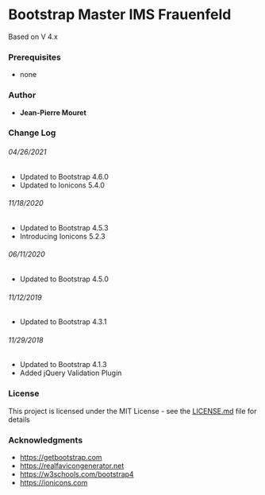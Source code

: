 # Bootstrap Master IMS Frauenfeld

Based on V 4.x

### Prerequisites

* none


### Author

* **Jean-Pierre Mouret**

### Change Log

###### 04/26/2021
* Updated to Bootstrap 4.6.0
* Updated to Ionicons 5.4.0

###### 11/18/2020
* Updated to Bootstrap 4.5.3
* Introducing Ionicons 5.2.3

###### 06/11/2020
* Updated to Bootstrap 4.5.0

###### 11/12/2019
* Updated to Bootstrap 4.3.1

###### 11/29/2018
* Updated to Bootstrap 4.1.3
* Added jQuery Validation Plugin

### License

This project is licensed under the MIT License - see the [LICENSE.md](LICENSE.md) file for details

### Acknowledgments

* https://getbootstrap.com
* https://realfavicongenerator.net
* https://w3schools.com/bootstrap4
* https://ionicons.com
